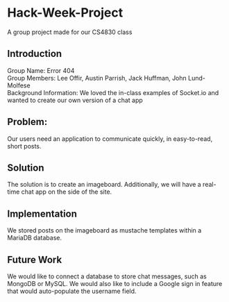 # Hack-Week-Project
A group project made for our CS4830 class

## Introduction
Group Name: Error 404  
Group Members: Lee Offir, Austin Parrish, Jack Huffman, John Lund-Molfese  
Background Information: We loved the in-class examples of Socket.io and wanted to create our own version of a chat app 
## Problem:
Our users need an application to communicate quickly, in easy-to-read, short posts.
## Solution
The solution is to create an imageboard. Additionally, we will have a real-time chat app on the side of the site.
## Implementation
We stored posts on the imageboard as mustache templates within a MariaDB database.
## Future Work
We would like to connect a database to store chat messages, such as MongoDB or MySQL. We would also like to include a Google sign in feature that would auto-populate the username field.
